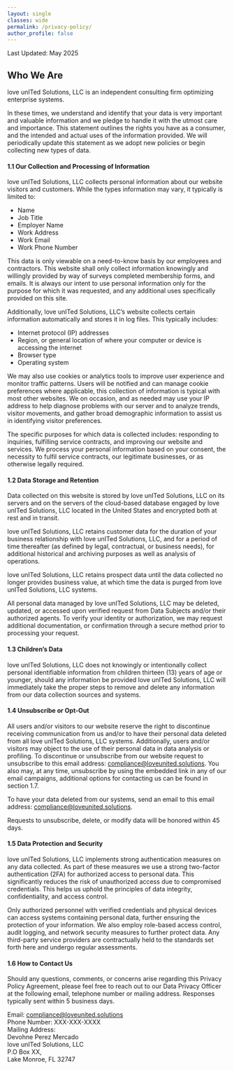 ```yaml
---
layout: single
classes: wide
permalink: /privacy-policy/
author_profile: false
---
```


Last Updated: May 2025

## Who We Are

love unITed Solutions, LLC is an independent consulting firm optimizing enterprise systems.

In these times, we understand and identify that your data is very important and valuable information and we pledge to handle it with the utmost care and importance. This statement outlines the rights you have as a consumer, and the intended and actual uses of the information provided. We will periodically update this statement as we adopt new policies or begin collecting new types of data.

#### 1.1 Our Collection and Processing of Information
love unITed Solutions, LLC collects personal information about our website visitors and customers. While the types information may vary, it typically is limited to:

- Name
- Job Title
- Employer Name
- Work Address
- Work Email
- Work Phone Number

This data is only viewable on a need-to-know basis by our employees and contractors. This website shall only collect information knowingly and willingly provided by way of surveys completed membership forms, and emails. It is always our intent to use personal information only for the purpose for which it was requested, and any additional uses specifically provided on this site.

Additionally, love unITed Solutions, LLC’s website collects certain information automatically and stores it in log files. This typically includes:

- Internet protocol (IP) addresses
- Region, or general location of where your computer or device is accessing the internet
- Browser type
- Operating system
  
We may also use cookies or analytics tools to improve user experience and monitor traffic patterns. Users will be notified and can manage cookie preferences where applicable, this collection of information is typical with most other websites. We on occasion, and as needed may use your IP address to help diagnose problems with our server and to analyze trends, visitor movements, and gather broad demographic information to assist us in identifying visitor preferences.

The specific purposes for which data is collected includes: responding to inquiries, fulfilling service contracts, and improving our website and services. We process your personal information based on your consent, the necessity to fulfil service contracts, our legitimate businesses, or as otherwise legally required.

#### 1.2 Data Storage and Retention
Data collected on this website is stored by love unITed Solutions, LLC on its servers and on the servers of the cloud-based database engaged by love unITed Solutions, LLC located in the United States and encrypted both at rest and in transit.

love unITed Solutions, LLC retains customer data for the duration of your business relationship with love unITed Solutions, LLC, and for a period of time thereafter (as defined by legal, contractual, or business needs), for additional historical and archiving purposes as well as analysis of operations.

love unITed Solutions, LLC retains prospect data until the data collected no longer provides business value, at which time the data is purged from love unITed Solutions, LLC systems. 

All personal data managed by love unITed Solutions, LLC may be deleted, updated, or accessed upon verified request from Data Subjects and/or their authorized agents. To verify your identity or authorization, we may request additional documentation, or confirmation through a secure method prior to processing your request.

#### 1.3 Children’s Data
love unITed Solutions, LLC does not knowingly or intentionally collect personal identifiable information from children thirteen (13) years of age or younger, should any information be provided love unITed Solutions, LLC will immediately take the proper steps to remove and delete any information from our data collection sources and systems.

#### 1.4 Unsubscribe or Opt-Out
All users and/or visitors to our website reserve the right to discontinue receiving communication from us and/or to have their personal data deleted from all love unITed Solutions, LLC systems. Additionally, users and/or visitors may object to the use of their personal data in data analysis or profiling. To discontinue or unsubscribe from our website request to unsubscribe to this email address: compliance@loveunited.solutions. You also may, at any time, unsubscribe by using the embedded link in any of our email campaigns, additional options for contacting us can be found in section 1.7.

To have your data deleted from our systems, send an email to this email address: compliance@loveunited.solutions.

Requests to unsubscribe, delete, or modify data will be honored within 45 days.

#### 1.5 Data Protection and Security
love unITed Solutions, LLC implements strong authentication measures on any data collected. As part of these measures we use a strong two-factor authentication (2FA) for authorized access to personal data. This significantly reduces the risk of unauthorized access due to compromised credentials. This helps us uphold the principles of data integrity, confidentiality, and access control. 

Only authorized personnel with verified credentials and physical devices can access systems containing personal data, further ensuring the protection of your information. We also employ role-based access control, audit logging, and network security measures to further protect data. Any third-party service providers are contractually held to the standards set forth here and undergo regular assessments.

#### 1.6 How to Contact Us
Should any questions, comments, or concerns arise regarding this Privacy Policy Agreement, please feel free to reach out to our Data Privacy Officer at the following email, telephone number or mailing address. Responses typically sent within 5 business days.


Email: compliance@loveunited.solutions<br>
Phone Number: XXX-XXX-XXXX<br>
Mailing Address:<br>
Devohne Perez Mercado<br>
love unITed Solutions, LLC<br>
P.O Box XX,<br>
Lake Monroe, FL 32747
